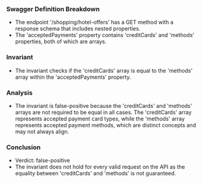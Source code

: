 ### Swagger Definition Breakdown
- The endpoint '/shopping/hotel-offers' has a GET method with a response schema that includes nested properties.
- The 'acceptedPayments' property contains 'creditCards' and 'methods' properties, both of which are arrays.

### Invariant
- The invariant checks if the 'creditCards' array is equal to the 'methods' array within the 'acceptedPayments' property.

### Analysis
- The invariant is false-positive because the 'creditCards' and 'methods' arrays are not required to be equal in all cases. The 'creditCards' array represents accepted payment card types, while the 'methods' array represents accepted payment methods, which are distinct concepts and may not always align.

### Conclusion
- Verdict: false-positive
- The invariant does not hold for every valid request on the API as the equality between 'creditCards' and 'methods' is not guaranteed.
